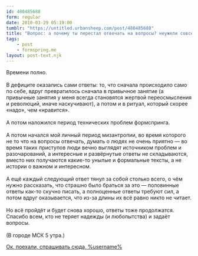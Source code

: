 ```yaml
---
id: 480485688
form: regular
date: 2010-03-29 05:19:00
tumblr: "https://untitled.urbansheep.com/post/480485688"
title: "Вопрос: а почему ты перестал отвечать на вопросы? неужели совсем нет времени?"
tags:
    - post
    - formspring.me
layout: post-text.njk
---
```


<p class="formspringmeAnswer">Времени полно.<br/><br/>
В дефиците оказались сами ответы: то, что сначала происходило само по себе, вдруг превратилось сначала в привычное занятие (а привычные занятия у меня всегда становятся жертвой переосмысления и революций, иначе наскучивают), а потом и в ритуал, который скорее «надо», чем «нравится».<br/><br/>
А потом наложился период технических проблем формспринга.<br/><br/>
А потом начался мой личный период мизантропии, во время которого не то что на вопросы отвечать, думать о людях не очень приятно — во время таких приступов люди вечно выглядят источником проблем и разочарований, а интересные и развёрнутые ответы не складываются, вместо них получаются какие-то унылые и формальные тексты, а не истории о важном и интересном.<br/><br/>
А ещё каждый следующий ответ тянул за собой столько всего, о чём нужно рассказать, что страшно было браться за это — половинные ответы как-то скучно писать, а полноценные ответы требуют сил, а потом вдруг оказывается, что из-за длины их всё равно никто не читает.<br/><br/>
Но всё пройдёт и будет снова хорошо, ответы тоже продолжатся. Спасибо всем, кто не теряет надежды (и любопытства) и задаёт вопросы.<br/><br/>
(В городе МСК 5 утра.)</p>

<p class="formspringmeFooter">
    <a href="http://formspring.me/urbansheep">Ок, поехали, спрашивать сюда, %username%</a>
</p>

